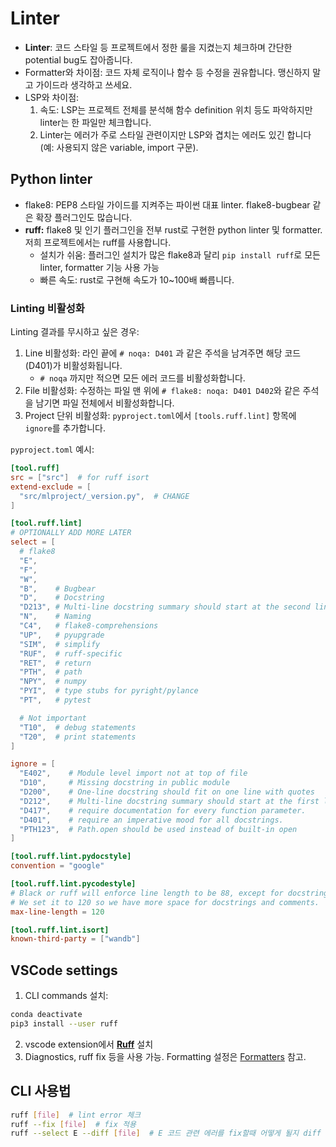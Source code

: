 # Linter

- **Linter**: 코드 스타일 등 프로젝트에서 정한 룰을 지켰는지 체크하며 간단한 potential bug도 잡아줍니다.
- Formatter와 차이점: 코드 자체 로직이나 함수 등 수정을 권유합니다. 맹신하지 말고 가이드라 생각하고 쓰세요.
- LSP와 차이점:
    1. 속도: LSP는 프로젝트 전체를 분석해 함수 definition 위치 등도 파악하지만 linter는 한 파일만 체크합니다.
    2. Linter는 에러가 주로 스타일 관련이지만 LSP와 겹치는 에러도 있긴 합니다 (예: 사용되지 않은 variable, import 구문).

## Python linter

- flake8: PEP8 스타일 가이드를 지켜주는 파이썬 대표 linter. flake8-bugbear 같은 확장 플러그인도 많습니다.
- **ruff:** flake8 및 인기 플러그인을 전부 rust로 구현한 python linter 및 formatter. 저희 프로젝트에서는 ruff를 사용합니다.
    - 설치가 쉬움: 플러그인 설치가 많은 flake8과 달리 `pip install ruff`로 모든 linter, formatter 기능 사용 가능
    - 빠른 속도: rust로 구현해 속도가 10~100배 빠릅니다.

### Linting 비활성화

Linting 결과를 무시하고 싶은 경우:

1. Line 비활성화: 라인 끝에 `# noqa: D401` 과 같은 주석을 남겨주면 해당 코드(D401)가 비활성화됩니다.
    - `# noqa` 까지만 적으면 모든 에러 코드를 비활성화합니다.
2. File 비활성화: 수정하는 파일 맨 위에 `# flake8: noqa: D401 D402`와 같은 주석을 남기면 파일 전체에서 비활성화합니다.
3. Project 단위 비활성화: `pyproject.toml`에서 `[tools.ruff.lint]` 항목에 `ignore`를 추가합니다.

`pyproject.toml` 예시:

```toml
[tool.ruff]
src = ["src"]  # for ruff isort
extend-exclude = [
  "src/mlproject/_version.py",  # CHANGE
]

[tool.ruff.lint]
# OPTIONALLY ADD MORE LATER
select = [
  # flake8
  "E",
  "F",
  "W",
  "B",    # Bugbear
  "D",    # Docstring
  "D213", # Multi-line docstring summary should start at the second line (replace D212)
  "N",    # Naming
  "C4",   # flake8-comprehensions
  "UP",   # pyupgrade
  "SIM",  # simplify
  "RUF",  # ruff-specific
  "RET",  # return
  "PTH",  # path
  "NPY",  # numpy
  "PYI",  # type stubs for pyright/pylance
  "PT",   # pytest

  # Not important
  "T10",  # debug statements
  "T20",  # print statements
]

ignore = [
  "E402",    # Module level import not at top of file
  "D10",     # Missing docstring in public module
  "D200",    # One-line docstring should fit on one line with quotes
  "D212",    # Multi-line docstring summary should start at the first line
  "D417",    # require documentation for every function parameter.
  "D401",    # require an imperative mood for all docstrings.
  "PTH123",  # Path.open should be used instead of built-in open
]

[tool.ruff.lint.pydocstyle]
convention = "google"

[tool.ruff.lint.pycodestyle]
# Black or ruff will enforce line length to be 88, except for docstrings and comments.
# We set it to 120 so we have more space for docstrings and comments.
max-line-length = 120

[tool.ruff.lint.isort]
known-third-party = ["wandb"]
```

## VSCode settings

1. CLI commands 설치:  
```bash
conda deactivate
pip3 install --user ruff
```

2. vscode extension에서 **[Ruff](https://marketplace.visualstudio.com/items?itemName=charliermarsh.ruff)** 설치
3. Diagnostics, ruff fix 등을 사용 가능. Formatting 설정은 [Formatters](formatters.md) 참고.

## CLI 사용법

```bash
ruff [file]  # lint error 체크
ruff --fix [file]  # fix 적용
ruff --select E --diff [file]  # E 코드 관련 에러를 fix할때 어떻게 될지 diff 출력
```
